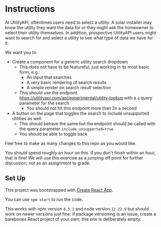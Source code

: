 # Instructions

At UtilityAPI, oftentimes users need to select a utility. A solar installer may know the utility they want the data for or they might ask the homeowner to select their utility themselves. In addition, prospective UtilityAPI users might want to search for and select a utility to see what type of data we have for it.

We want you to:
* Create a component for a generic utility search dropdown
  * This does not have to be featureful, just working in its most basic form, e.g.:
    * An input that searches
    * A very basic rendering of search results
    * A simple render on search result selection
  * This should use the endpoint https://utilityapi.com/api/experimental/utility-lookup with a `q` query parameter for the search
    * You should not hit this endpoint more than 3x a second
* A button on the page that toggles the search to include unsupported utilities as well
    * This should behave the same but the endpoint should be called with the query parameter `include_unsupported=true`
    * You should be able to toggle back

Feel free to make as many changes to this repo as you would like.

You should spend roughly an hour on this. If you don't finish within an hour, that is fine! We will use this exercise as a jumping off point for further discussion, not as an assignment to grade.

## Set Up

This project was bootstrapped with [Create React App](https://github.com/facebook/create-react-app).

You can use `npm start` to run the code.

This works with npm version `8.5.1` and node version `12.22.9` but should work on newer versions just fine. If package versioning is an issue, create a barebones React project of your own; this one is deliberately empty.
